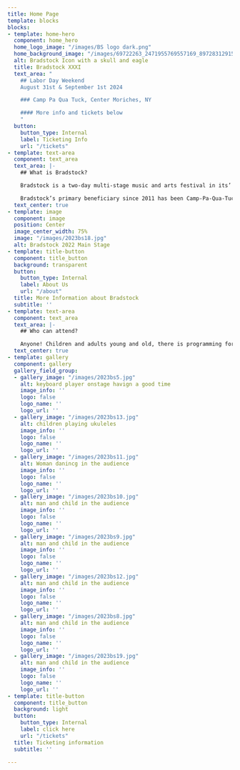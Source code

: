 ```yaml
---
title: Home Page
template: blocks
blocks:
- template: home-hero
  component: home_hero
  home_logo_image: "/images/BS logo dark.png"
  home_background_image: "/images/69722263_2471955769557169_8972831291510620160_n.jpg"
  alt: Bradstock Icon with a skull and eagle
  title: Bradstock XXXI
  text_area: "
    ## Labor Day Weekend 
    August 31st & September 1st 2024

    ### Camp Pa Qua Tuck, Center Moriches, NY

    #### More info and tickets below
    "
  button:
    button_type: Internal
    label: Ticketing Info
    url: "/tickets"
- template: text-area
  component: text_area
  text_area: |-
    ## What is Bradstock?

    Bradstock is a two-day multi-stage music and arts festival in its’ 31st year. Bradstock showcases local performers & artisans. Our mission is to have a good time for a good cause. And that is what we have done. Everyone – musicians too - volunteer their time, energy and effort to make this festival what it is. Friends of Bradstock, Inc is a 501c3 not for profit organization with proceeds after expenses donated to local Long Island charitable organizations.

    Bradstock’s primary beneficiary since 2011 has been Camp-Pa-Qua-Tuck, a summer day camp for children with special needs. In the past proceeds have gone to the Long Island Maritime Museum, Friends of Connetquot River State Park, the Sayville Kiwanis Club, G.R.O.W., WUSB, They Often Cry Out, the Unbroken Chain Foundation, the Sayville Village Improvement Society, the Bayport and West Sayville Civic Associations and the Peconic Baykeeper. Island Harvest has regularly received both monetary donations and food stuffs brought to the festival by attendees.
  text_center: true
- template: image
  component: image
  position: Center
  image_center_width: 75%
  image: "/images/2023bs18.jpg"
  alt: Bradstock 2022 Main Stage
- template: title-button
  component: title_button
  background: transparent
  button:
    button_type: Internal
    label: About Us
    url: "/about"
  title: More Information about Bradstock
  subtitle: ''
- template: text-area
  component: text_area
  text_area: |-
    ## Who can attend?

    Anyone! Children and adults young and old, there is programming for everyone. More information on the lineups found [**here**](/lineup "lineup"). Ticketing can be found at the link below.
  text_center: true
- template: gallery
  component: gallery
  gallery_field_group:
  - gallery_image: "/images/2023bs5.jpg"
    alt: keyboard player onstage havign a good time 
    image_info: ''
    logo: false
    logo_name: ''
    logo_url: ''
  - gallery_image: "/images/2023bs13.jpg"
    alt: children playing ukuleles
    image_info: ''
    logo: false
    logo_name: ''
    logo_url: ''
  - gallery_image: "/images/2023bs11.jpg"
    alt: Woman danincg in the audience
    image_info: ''
    logo: false
    logo_name: ''
    logo_url: ''
  - gallery_image: "/images/2023bs10.jpg"
    alt: man and child in the audience
    image_info: ''
    logo: false
    logo_name: ''
    logo_url: ''
  - gallery_image: "/images/2023bs9.jpg"
    alt: man and child in the audience
    image_info: ''
    logo: false
    logo_name: ''
    logo_url: ''
  - gallery_image: "/images/2023bs12.jpg"
    alt: man and child in the audience
    image_info: ''
    logo: false
    logo_name: ''
    logo_url: ''
  - gallery_image: "/images/2023bs8.jpg"
    alt: man and child in the audience
    image_info: ''
    logo: false
    logo_name: ''
    logo_url: ''
  - gallery_image: "/images/2023bs19.jpg"
    alt: man and child in the audience
    image_info: ''
    logo: false
    logo_name: ''
    logo_url: ''
- template: title-button
  component: title_button
  background: light
  button:
    button_type: Internal
    label: click here
    url: "/tickets"
  title: Ticketing information
  subtitle: ''

---
```

